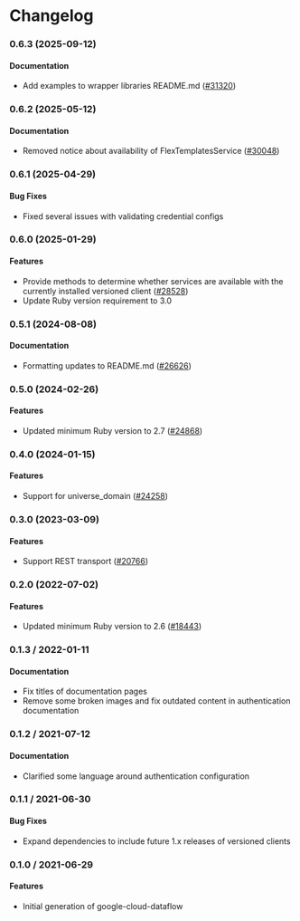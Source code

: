 # Changelog

### 0.6.3 (2025-09-12)

#### Documentation

* Add examples to wrapper libraries README.md ([#31320](https://github.com/googleapis/google-cloud-ruby/issues/31320)) 

### 0.6.2 (2025-05-12)

#### Documentation

* Removed notice about availability of FlexTemplatesService ([#30048](https://github.com/googleapis/google-cloud-ruby/issues/30048)) 

### 0.6.1 (2025-04-29)

#### Bug Fixes

* Fixed several issues with validating credential configs 

### 0.6.0 (2025-01-29)

#### Features

* Provide methods to determine whether services are available with the currently installed versioned client ([#28528](https://github.com/googleapis/google-cloud-ruby/issues/28528)) 
* Update Ruby version requirement to 3.0 

### 0.5.1 (2024-08-08)

#### Documentation

* Formatting updates to README.md ([#26626](https://github.com/googleapis/google-cloud-ruby/issues/26626)) 

### 0.5.0 (2024-02-26)

#### Features

* Updated minimum Ruby version to 2.7 ([#24868](https://github.com/googleapis/google-cloud-ruby/issues/24868)) 

### 0.4.0 (2024-01-15)

#### Features

* Support for universe_domain ([#24258](https://github.com/googleapis/google-cloud-ruby/issues/24258)) 

### 0.3.0 (2023-03-09)

#### Features

* Support REST transport ([#20766](https://github.com/googleapis/google-cloud-ruby/issues/20766)) 

### 0.2.0 (2022-07-02)

#### Features

* Updated minimum Ruby version to 2.6 ([#18443](https://github.com/googleapis/google-cloud-ruby/issues/18443)) 

### 0.1.3 / 2022-01-11

#### Documentation

* Fix titles of documentation pages
* Remove some broken images and fix outdated content in authentication documentation

### 0.1.2 / 2021-07-12

#### Documentation

* Clarified some language around authentication configuration

### 0.1.1 / 2021-06-30

#### Bug Fixes

* Expand dependencies to include future 1.x releases of versioned clients

### 0.1.0 / 2021-06-29

#### Features

* Initial generation of google-cloud-dataflow
